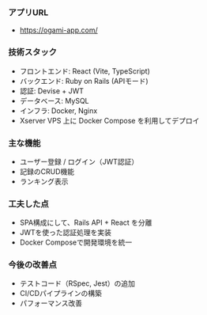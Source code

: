 ### アプリURL
- https://ogami-app.com/

### 技術スタック
- フロントエンド: React (Vite, TypeScript)
- バックエンド: Ruby on Rails (APIモード)
- 認証: Devise + JWT
- データベース: MySQL
- インフラ: Docker, Nginx
- Xserver VPS 上に Docker Compose を利用してデプロイ

### 主な機能
- ユーザー登録 / ログイン（JWT認証）
- 記録のCRUD機能
- ランキング表示

### 工夫した点
- SPA構成にして、Rails API + React を分離
- JWTを使った認証処理を実装
- Docker Composeで開発環境を統一

### 今後の改善点
- テストコード（RSpec, Jest）の追加
- CI/CDパイプラインの構築
- パフォーマンス改善
